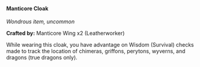 #### Manticore Cloak
_Wondrous item, uncommon_

**Crafted by:** Manticore Wing x2 (Leatherworker)

While wearing this cloak, you have advantage on Wisdom (Survival) checks made to track the location of chimeras, griffons, perytons, wyverns, and dragons (true dragons only).